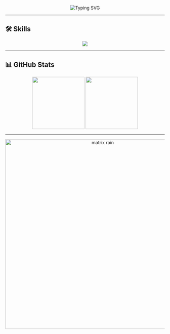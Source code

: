 <!-- Banner estilo consola -->
<p align="center">
  <img src="https://readme-typing-svg.demolab.com?font=Fira+Code&weight=700&size=24&pause=1000&color=00FF00&center=true&vCenter=true&width=700&lines=$+skills+--list;Backend+%7C+Frontend+%7C+Data+Engineering;Linux+%7C+Cloud+%7C+Cybersecurity;AI+%7C+IoT+%7C+Automation" alt="Typing SVG" />
</p>

---

## 🛠️ Skills
<p align="center">
  <img src="https://skillicons.dev/icons?i=java,python,js,ts,react,nodejs,nextjs,npm,yarn,astro,github,html,css,tailwind,postgresql,mysql,docker,linux,git" />
</p>

---

## 📊 GitHub Stats
<p align="center">
  <img src="https://github-readme-stats.vercel.app/api?username=Potato-pdf&show_icons=true&theme=chartreuse-dark&hide_border=true" height="165"/>
  <img src="https://github-readme-streak-stats.herokuapp.com/?user=Potato-pdf&theme=chartreuse-dark&hide_border=true" height="165"/>
</p>

---

<!-- Footer estilo matrix -->
<p align="center">
  <img src="https://media.giphy.com/media/26AHONQ79FdWZhAI0/giphy.gif" width="600" alt="matrix rain" />
</p>
